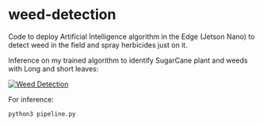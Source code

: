 # weed-detection
Code to deploy Artificial Intelligence algorithm in the Edge (Jetson Nano) to detect weed in the field and spray herbicides just on it.

Inference on my trained algorithm to identify SugarCane plant and weeds with Long and short leaves:

[![Weed Detection](/files/image.png)](https://youtu.be/RE5kCkVsjOo)

For inference:
```
python3 pipeline.py
```
